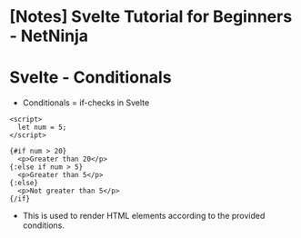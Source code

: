 # [Notes] Svelte Tutorial for Beginners - NetNinja

# Svelte - Conditionals

- Conditionals = if-checks in Svelte

```svelte
<script>
  let num = 5;
</script>

{#if num > 20}
  <p>Greater than 20</p>
{:else if num > 5}
  <p>Greater than 5</p>
{:else}
  <p>Not greater than 5</p>
{/if}
```

- This is used to render HTML elements according to the provided conditions.
